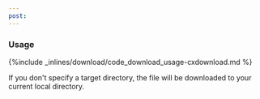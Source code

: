 ```yaml
---
post: 
---
```


### Usage



{%include _inlines/download/code_download_usage-cxdownload.md %}



If you don't specify a target directory, the file will be downloaded to your current local directory.

